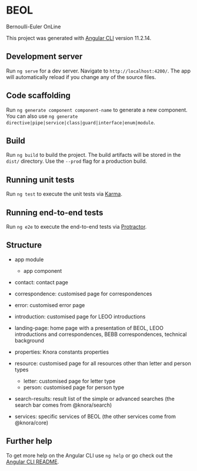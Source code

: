 # BEOL

Bernoulli-Euler OnLine


This project was generated with [Angular CLI](https://github.com/angular/angular-cli) version 11.2.14.

## Development server

Run `ng serve` for a dev server. Navigate to `http://localhost:4200/`. The app will automatically reload if you change any of the source files.

## Code scaffolding

Run `ng generate component component-name` to generate a new component. You can also use `ng generate directive|pipe|service|class|guard|interface|enum|module`.

## Build

Run `ng build` to build the project. The build artifacts will be stored in the `dist/` directory. Use the `--prod` flag for a production build.

## Running unit tests

Run `ng test` to execute the unit tests via [Karma](https://karma-runner.github.io).

## Running end-to-end tests

Run `ng e2e` to execute the end-to-end tests via [Protractor](http://www.protractortest.org/).

## Structure

* app module 
    * app component

* contact: contact page

* correspondence: customised page for correspondences

* error: customised error page

* introduction: customised page for LEOO introductions

* landing-page: home page with a presentation of BEOL, LEOO introductions and correspondences, BEBB correspondences, technical background

* properties: Knora constants properties

* resource: customised page for all resources other than letter and person types
    * letter: customised page for letter type
    * person: customised page for person type

* search-results: result list of the simple or advanced searches (the search bar comes from @knora/search)

* services: specific services of BEOL (the other services come from @knora/core)

## Further help

To get more help on the Angular CLI use `ng help` or go check out the [Angular CLI README](https://github.com/angular/angular-cli/blob/master/README.md).
